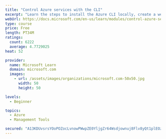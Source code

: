 ```yaml
---
title: "Control Azure services with the CLI"
excerpt: "Learn the steps to install the Azure CLI locally, create a website, and manage Azure resources using the CLI."
webUrl: https://docs.microsoft.com/en-us/learn/modules/control-azure-services-with-cli/
type: course
price: Free
length: PT34M
ratings:
  count: 6222
  average: 4.7729025
heat: 52

provider:
  name: Microsoft Learn
  domain: microsoft.com
  images:
    - url: /assets/images/organizations/microsoft.com-50x50.jpg
      width: 50
      height: 50

levels:
  - Beginner

topics:
  - Azure
  - Management Tools

secured: "A13KDUvsrsYOoPOZocLvnowPWwpZE0YljgZr64Wsdjownuj8Flv8yQt1plEOzYFmeq7G4cX4c090ZilYlTcnpurZBnXgf42V6qqDB41DguToubKZ/KkTQ3HGiEftzQEeG6mscKLkOCkenpJA71kikCfxTA6dg1bJ7sY9VufN1sEgPNnZoeuT2eepfQGDorCAfjiGtQsyrDMu4C3BR3z7cX5m1o7OwIqMP84UAdTdmmtxbN9j6MxWHiCkg/EZCvxHkRwOL92vtmTn06yfoCILmx150Hwwnjy7+jw4Z5WD3Wr1yqF9/KwD6MOoYWSRKnhf1K7EEEvP89tRwWLgLSV1F0XSVHNH29xGjQgN/eww73Cf670qfoV/Qs+Ye4rKFRBXHhWyM/+OM42Q9Q2SjS77VPfCzmadAhH4NR2eQxVg/J0=;+afvNqmBEKf9FCXvIveZIg=="
---
```


